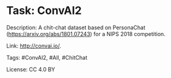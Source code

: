 Task: ConvAI2
==============
Description: A chit-chat dataset based on PersonaChat (https://arxiv.org/abs/1801.07243) for a NIPS 2018 competition.

Link: http://convai.io/.

Tags: #ConvAI2, #All, #ChitChat


License: CC 4.0 BY
